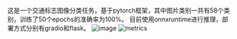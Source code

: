 这是一个交通标志图像分类任务，基于pytorch框架，其中图片类别一共有58个类别，训练了50个epochs的准确率为100%。
目前使用onnxruntime进行推理，部署方式分别有gradio和flask。
![image](https://github.com/user-attachments/assets/b7cf3773-4808-4dd5-9f65-036732cf5464)
![metrics](https://github.com/user-attachments/assets/94afcc8b-7068-4cec-9238-169fe553f9cb)
